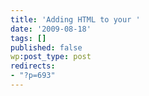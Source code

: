 ```yaml
---
title: 'Adding HTML to your '
date: '2009-08-18'
tags: []
published: false
wp:post_type: post
redirects:
- "?p=693"
---
```


